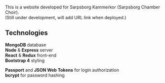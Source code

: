 This is a website developed for Sarpsborg Kammerkor (Sarpsborg Chamber Choir).  
(Still under development, will add URL link when deployed.)

## Technologies

**MongoDB** database  
**Node** & **Express** server  
**React** & **Redux** front-end  
**Bootstrap 4** styling

**Passport** and **JSON Web Tokens** for login authorization  
**bcrypt** for password hashing
